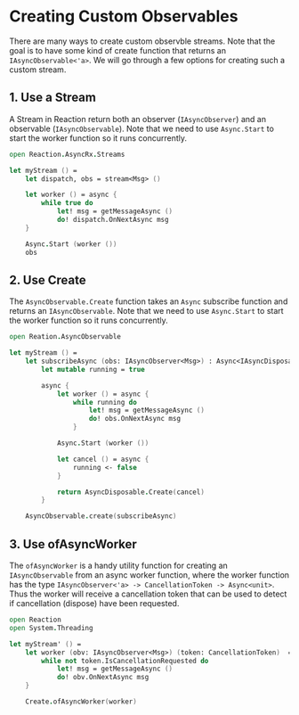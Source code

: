 # Creating Custom Observables

There are many ways to create custom observble streams. Note that the goal is to have some kind of
create function that returns an `IAsyncObservable<'a>`. We will go through a few options for
creating such a custom stream.

## 1. Use a Stream

A Stream in Reaction return both an observer (`IAsyncObserver`) and an observable (`IAsyncObservable`). Note that
we need to use `Async.Start` to start the worker function so it runs concurrently.

```fs
open Reaction.AsyncRx.Streams

let myStream () =
    let dispatch, obs = stream<Msg> ()

    let worker () = async {
        while true do
            let! msg = getMessageAsync ()
            do! dispatch.OnNextAsync msg
    }

    Async.Start (worker ())
    obs
```

## 2. Use Create

The `AsyncObservable.Create` function takes an `Async` subscribe function and returns an `IAsyncObservable`. Note that
we need to use `Async.Start` to start the worker function so it runs concurrently.

```fs
open Reation.AsyncObservable

let myStream () =
    let subscribeAsync (obs: IAsyncObserver<Msg>) : Async<IAsyncDisposable> =
        let mutable running = true

        async {
            let worker () = async {
                while running do
                    let! msg = getMessageAsync ()
                    do! obs.OnNextAsync msg
                }

            Async.Start (worker ())

            let cancel () = async {
                running <- false
            }

            return AsyncDisposable.Create(cancel)
        }

    AsyncObservable.create(subscribeAsync)
```

## 3. Use ofAsyncWorker

The `ofAsyncWorker` is a handy utility function for creating an `IAsyncObservable` from
an async worker function, where the worker function has the type
`IAsyncObserver<'a> -> CancellationToken -> Async<unit>`. Thus the worker will receive a cancellation token
that can be used to detect if cancellation (dispose) have been requested.

```fs
open Reaction
open System.Threading

let myStream' () =
    let worker (obv: IAsyncObserver<Msg>) (token: CancellationToken)  = async {
        while not token.IsCancellationRequested do
            let! msg = getMessageAsync ()
            do! obv.OnNextAsync msg
    }

    Create.ofAsyncWorker(worker)
```

